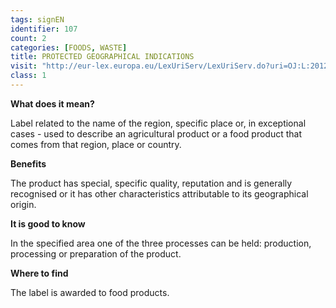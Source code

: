 ```yaml
---
tags: signEN
identifier: 107
count: 2
categories: [FOODS, WASTE]
title: PROTECTED GEOGRAPHICAL INDICATIONS
visit: "http://eur-lex.europa.eu/LexUriServ/LexUriServ.do?uri=OJ:L:2012:343:0001:0029:pl:PDF"
class: 1
---
```

**What does it mean?**

Label related to the name of the region, specific place or, in exceptional cases - used to describe an agricultural product or a food product that comes from that region, place or country.

**Benefits**

The product has special, specific quality, reputation and is generally recognised or it has other characteristics attributable to its geographical origin.

**It is good to know**

In the specified area one of the three processes can be held: production, processing or preparation of the product.

**Where to find**

The label is awarded to food products.